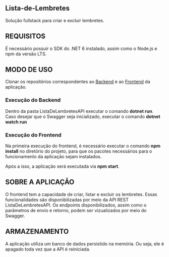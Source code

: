 ## Lista-de-Lembretes

Solução fullstack para criar e excluir lembretes.

## REQUISITOS

É necessário possuir o SDK do .NET 6 instalado, assim como o Node.js e npm da versão LTS.

## MODO DE USO

Clonar os reposítórios correspondentes ao <a href=https://github.com/Uiseman/Lista-de-Lembretes>Backend</a> e ao <a href=https://github.com/Uiseman/Frontend-Lista-de-Lembretes>Frontend</a> da aplicação.

### Execução do Backend

Dentro da pasta ListaDeLembretesAPI executar o comando **dotnet run**. Caso desejar que o Swagger seja inicializado, executar o comando **dotnet watch run**

### Execução do Frontend

Na primeira execução do frontend, é necessário executar o comando **npm install** no diretório do projeto, para que os pacotes necessários para o funcionamento da aplicação sejam instalados. 

Após a isso, a aplicação será executada via **npm start**.

## SOBRE A APLICAÇÃO

O frontend tem a capacidade de criar, listar e excluir os lembretes. Essas funcionalidades são disponibilizadas por meio da API REST ListaDeLembretesAPI. Os endpoints disponibilizados, assim como o parâmetros de envio e retorno, podem ser vizualizados por meio do Swagger.

## ARMAZENAMENTO

A aplicação utiliza um banco de dados persistido na memória. Ou seja, ele é apagado toda vez que a API é reiniciada.
